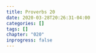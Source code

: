 ```yaml
---
title: Proverbs 20
date: 2020-03-28T20:26:31-04:00
categories: []
tags: []
chapter: "020"
inprogress: false
---
```


